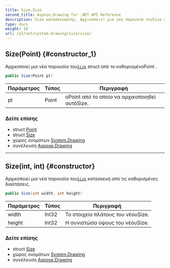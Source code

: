 ```yaml
---
title: Size.Size
second_title: Aspose.Drawing for .NET API Reference
description: Size κατασκευαστής. Αρχικοποιεί μια νέα παρουσία τουSize struct από το καθορισμένοPoint .
type: docs
weight: 10
url: /el/net/system.drawing/size/size/
---
```

## Size(Point) {#constructor_1}

Αρχικοποιεί μια νέα παρουσία του[`Size`](../) struct από το καθορισμένοPoint .

```csharp
public Size(Point pt)
```

| Παράμετρος | Τύπος | Περιγραφή |
| --- | --- | --- |
| pt | Point | οPoint από το οποίο να αρχικοποιηθεί αυτόSize. |

### Δείτε επίσης

* struct [Point](../../point/)
* struct [Size](../)
* χώρος ονομάτων [System.Drawing](../../size/)
* συνέλευση [Aspose.Drawing](../../../)

---

## Size(int, int) {#constructor}

Αρχικοποιεί μια νέα παρουσία του[`Size`](../) κατασκευή από τις καθορισμένες διαστάσεις.

```csharp
public Size(int width, int height)
```

| Παράμετρος | Τύπος | Περιγραφή |
| --- | --- | --- |
| width | Int32 | Το στοιχείο πλάτους του νέουSize. |
| height | Int32 | Η συνιστώσα ύψους του νέουSize. |

### Δείτε επίσης

* struct [Size](../)
* χώρος ονομάτων [System.Drawing](../../size/)
* συνέλευση [Aspose.Drawing](../../../)


